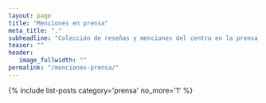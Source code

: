 ```yaml
---
layout: page
title: "Menciones en prensa"
meta_title: "."
subheadline: "Colección de reseñas y menciones del centro en la prensa."
teaser: ""
header:
   image_fullwidth: ""
permalink: "/menciones-prensa/"
---
```


{% include list-posts category='prensa' no_more='1' %}